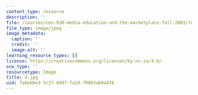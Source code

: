 ```yaml
---
content_type: resource
description: ''
file: /courses/cms-930-media-education-and-the-marketplace-fall-2001/7a6ebbe35c2789d7fa2df0883a68a4fb_4.jpg
file_type: image/jpeg
image_metadata:
  caption: ''
  credit: ''
  image-alt: ''
learning_resource_types: []
license: https://creativecommons.org/licenses/by-nc-sa/4.0/
ocw_type: ''
resourcetype: Image
title: 4.jpg
uid: 7a6ebbe3-5c27-89d7-fa2d-f0883a68a4fb
---
```

